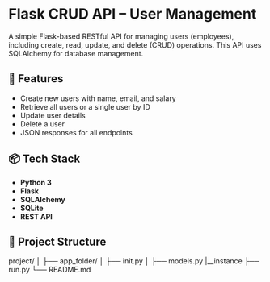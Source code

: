 # Flask CRUD API – User Management

A simple Flask-based RESTful API for managing users (employees), including create, read, update, and delete (CRUD) operations. This API uses SQLAlchemy for database management.

## 🚀 Features

- Create new users with name, email, and salary
- Retrieve all users or a single user by ID
- Update user details
- Delete a user
- JSON responses for all endpoints

## 📦 Tech Stack

- **Python 3**
- **Flask**
- **SQLAlchemy**
- **SQLite**
- **REST API**

## 📁 Project Structure

project/
│
├── app_folder/
│ ├── init.py
│ ├── models.py
|__instance
├── run.py
└── README.md
